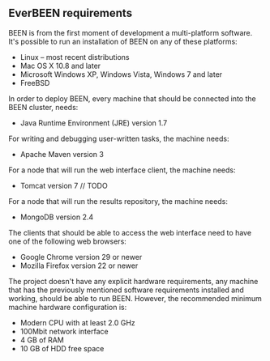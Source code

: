## EverBEEN requirements

BEEN is from the first moment of development a multi-platform software. It's possible to run an installation of BEEN on any of these platforms:

* Linux – most recent distributions
* Mac OS X 10.8 and later
* Microsoft Windows XP, Windows Vista, Windows 7 and later
* FreeBSD

In order to deploy BEEN, every machine that should be connected into the BEEN cluster, needs:

* Java Runtime Environment (JRE) version 1.7

For writing and debugging user-written tasks, the machine needs:

* Apache Maven version 3

For a node that will run the web interface client, the machine needs:

* Tomcat version 7 // TODO

For a node that will run the results repository, the machine needs:

* MongoDB version 2.4

The clients that should be able to access the web interface need to have one of the following web browsers:

* Google Chrome version 29 or newer
* Mozilla Firefox version 22 or newer

The project doesn't have any explicit hardware requirements, any machine that has the previously mentioned software requirements installed and working, should be able to run BEEN. However, the recommended minimum machine hardware configuration is:

* Modern CPU with at least 2.0 GHz
* 100Mbit network interface
* 4 GB of RAM
* 10 GB of HDD free space
